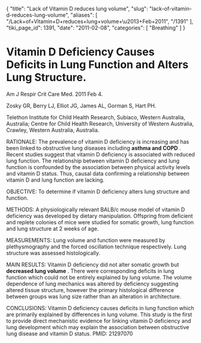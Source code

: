 {
  "title": "Lack of Vitamin D reduces lung volume",
  "slug": "lack-of-vitamin-d-reduces-lung-volume",
  "aliases": [
    "/Lack+of+Vitamin+D+reduces+lung+volume+\u2013+Feb+2011",
    "/1391"
  ],
  "tiki_page_id": 1391,
  "date": "2011-02-08",
  "categories": [
    "Breathing"
  ]
}


# Vitamin D Deficiency Causes Deficits in Lung Function and Alters Lung Structure.

Am J Respir Crit Care Med. 2011 Feb 4. 

Zosky GR, Berry LJ, Elliot JG, James AL, Gorman S, Hart PH.

Telethon Institute for Child Health Research, Subiaco, Western Australia, Australia; Centre for Child Health Research, University of Western Australia, Crawley, Western Australia, Australia.

RATIONALE: The prevalence of vitamin D deficiency is increasing and has been linked to obstructive lung diseases including  **asthma and COPD** . Recent studies suggest that vitamin D deficiency is associated with reduced lung function. The relationship between vitamin D deficiency and lung function is confounded by the association between physical activity levels and vitamin D status. Thus, causal data confirming a relationship between vitamin D and lung function are lacking.

OBJECTIVE: To determine if vitamin D deficiency alters lung structure and function.

METHODS: A physiologically relevant BALB/c mouse model of vitamin D deficiency was developed by dietary manipulation. Offspring from deficient and replete colonies of mice were studied for somatic growth, lung function and lung structure at 2 weeks of age.

MEASUREMENTS: Lung volume and function were measured by plethysmography and the forced oscillation technique respectively. Lung structure was assessed histologically.

MAIN RESULTS: Vitamin D deficiency did not alter somatic growth but  **decreased lung volume** . There were corresponding deficits in lung function which could not be entirely explained by lung volume. The volume dependence of lung mechanics was altered by deficiency suggesting altered tissue structure, however the primary histological difference between groups was lung size rather than an alteration in architecture.

CONCLUSIONS: Vitamin D deficiency causes deficits in lung function which are primarily explained by differences in lung volume. This study is the first to provide direct mechanistic evidence for linking vitamin D deficiency and lung development which may explain the association between obstructive lung disease and vitamin D status. PMID: 21297070 

